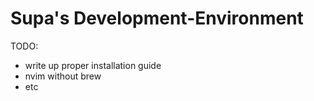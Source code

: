 # Supa's Development-Environment

TODO:
- write up proper installation guide
- nvim without brew
- etc
